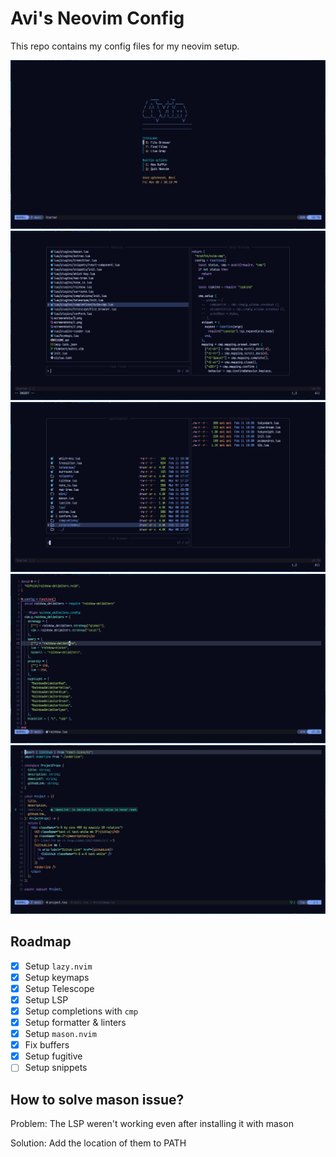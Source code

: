 # Avi's Neovim Config

This repo contains my config files for my neovim setup.

<img src="./screenshots/4.png" />
<img src="./screenshots/5.png" />
<img src="./screenshots/6.png" />
<img src="./screenshots/7.png" />
<img src="./screenshots/8.png" />

## Roadmap

- [x] Setup `lazy.nvim`
- [x] Setup keymaps
- [x] Setup Telescope
- [x] Setup LSP
- [x] Setup completions with `cmp`
- [x] Setup formatter & linters
- [x] Setup `mason.nvim`
- [x] Fix buffers
- [x] Setup fugitive
- [ ] Setup snippets

## How to solve mason issue?

Problem: The LSP weren't working even after installing it with mason

Solution: Add the location of them to PATH
